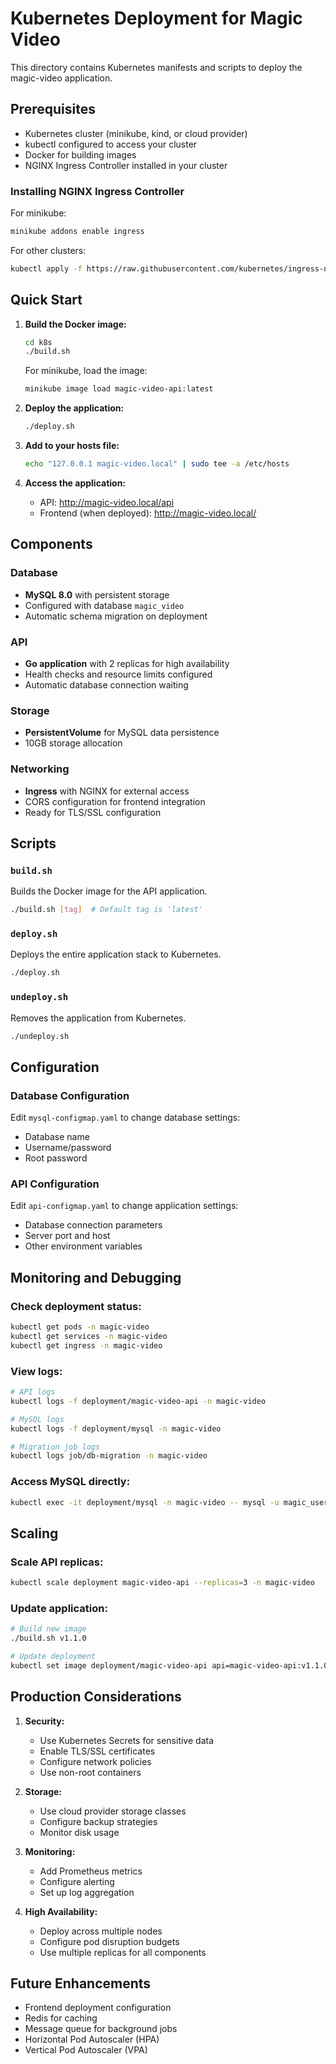 # Kubernetes Deployment for Magic Video

This directory contains Kubernetes manifests and scripts to deploy the magic-video application.

## Prerequisites

- Kubernetes cluster (minikube, kind, or cloud provider)
- kubectl configured to access your cluster
- Docker for building images
- NGINX Ingress Controller installed in your cluster

### Installing NGINX Ingress Controller

For minikube:
```bash
minikube addons enable ingress
```

For other clusters:
```bash
kubectl apply -f https://raw.githubusercontent.com/kubernetes/ingress-nginx/controller-v1.8.1/deploy/static/provider/cloud/deploy.yaml
```

## Quick Start

1. **Build the Docker image:**
   ```bash
   cd k8s
   ./build.sh
   ```

   For minikube, load the image:
   ```bash
   minikube image load magic-video-api:latest
   ```

2. **Deploy the application:**
   ```bash
   ./deploy.sh
   ```

3. **Add to your hosts file:**
   ```bash
   echo "127.0.0.1 magic-video.local" | sudo tee -a /etc/hosts
   ```

4. **Access the application:**
   - API: http://magic-video.local/api
   - Frontend (when deployed): http://magic-video.local/

## Components

### Database
- **MySQL 8.0** with persistent storage
- Configured with database `magic_video`
- Automatic schema migration on deployment

### API
- **Go application** with 2 replicas for high availability
- Health checks and resource limits configured
- Automatic database connection waiting

### Storage
- **PersistentVolume** for MySQL data persistence
- 10GB storage allocation

### Networking
- **Ingress** with NGINX for external access
- CORS configuration for frontend integration
- Ready for TLS/SSL configuration

## Scripts

### `build.sh`
Builds the Docker image for the API application.
```bash
./build.sh [tag]  # Default tag is 'latest'
```

### `deploy.sh`
Deploys the entire application stack to Kubernetes.
```bash
./deploy.sh
```

### `undeploy.sh`
Removes the application from Kubernetes.
```bash
./undeploy.sh
```

## Configuration

### Database Configuration
Edit `mysql-configmap.yaml` to change database settings:
- Database name
- Username/password
- Root password

### API Configuration
Edit `api-configmap.yaml` to change application settings:
- Database connection parameters
- Server port and host
- Other environment variables

## Monitoring and Debugging

### Check deployment status:
```bash
kubectl get pods -n magic-video
kubectl get services -n magic-video
kubectl get ingress -n magic-video
```

### View logs:
```bash
# API logs
kubectl logs -f deployment/magic-video-api -n magic-video

# MySQL logs
kubectl logs -f deployment/mysql -n magic-video

# Migration job logs
kubectl logs job/db-migration -n magic-video
```

### Access MySQL directly:
```bash
kubectl exec -it deployment/mysql -n magic-video -- mysql -u magic_user -p magic_video
```

## Scaling

### Scale API replicas:
```bash
kubectl scale deployment magic-video-api --replicas=3 -n magic-video
```

### Update application:
```bash
# Build new image
./build.sh v1.1.0

# Update deployment
kubectl set image deployment/magic-video-api api=magic-video-api:v1.1.0 -n magic-video
```

## Production Considerations

1. **Security:**
   - Use Kubernetes Secrets for sensitive data
   - Enable TLS/SSL certificates
   - Configure network policies
   - Use non-root containers

2. **Storage:**
   - Use cloud provider storage classes
   - Configure backup strategies
   - Monitor disk usage

3. **Monitoring:**
   - Add Prometheus metrics
   - Configure alerting
   - Set up log aggregation

4. **High Availability:**
   - Deploy across multiple nodes
   - Configure pod disruption budgets
   - Use multiple replicas for all components

## Future Enhancements

- Frontend deployment configuration
- Redis for caching
- Message queue for background jobs
- Horizontal Pod Autoscaler (HPA)
- Vertical Pod Autoscaler (VPA)
